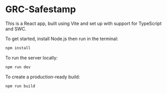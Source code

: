 # GRC-Safestamp

This is a React app, built using Vite and set up with support for TypeScript and SWC.

To get started, install Node.js then run in the terminal:

```sh
npm install
```

To run the server locally:

```sh
npm run dev
```

To create a production-ready build:

```sh
npm run build
```
